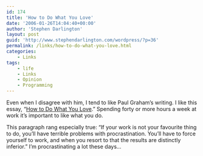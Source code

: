 ```yaml
---
id: 174
title: 'How to Do What You Love'
date: '2006-01-26T14:04:40+00:00'
author: 'Stephen Darlington'
layout: post
guid: 'http://www.stephendarlington.com/wordpress/?p=36'
permalink: /links/how-to-do-what-you-love.html
categories:
    - Links
tags:
    - life
    - Links
    - Opinion
    - Programming
---
```


Even when I disagree with him, I tend to like Paul Graham’s writing. I like this essay, “[How to Do What You Love](http://www.paulgraham.com/love.html).” Spending forty or more hours a week at work it’s important to like what you do.

This paragraph rang especially true: “If your work is not your favourite thing to do, you’ll have terrible problems with procrastination. You’ll have to force yourself to work, and when you resort to that the results are distinctly inferior.” I’m procrastinating a lot these days…